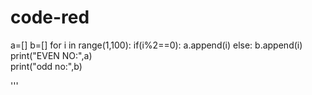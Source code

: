 # code-red
a=[]
b=[]
for i  in range(1,100):
    if(i%2==0):
      a.append(i)
    else:
       b.append(i)
print("EVEN NO:",a)       
print("odd no:",b)

'''







